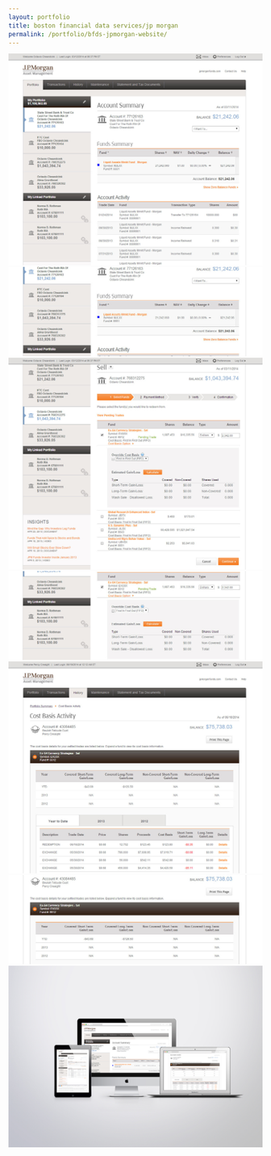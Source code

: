 ```yaml
---
layout: portfolio
title: boston financial data services/jp morgan
permalink: /portfolio/bfds-jpmorgan-website/
---
```


<img src="/img/full/bfds/jpm/full-bfds-jpm-page1.png">

<img src="/img/full/bfds/jpm/full-bfds-jpm-page2.png">

<img src="/img/full/bfds/jpm/full-bfds-jpm-page3.png">

<img src="/img/full/bfds/jpm/full-bfds-jpm-page4.png">

<img src="/img/full/bfds/jpm/full-bfds-jpm-page5.png">

<img src="/img/full/bfds/jpm/full-bfds-jpm-page6.png">

<img src="/img/full/bfds/jpm/full-bfds-jpm-set.png">